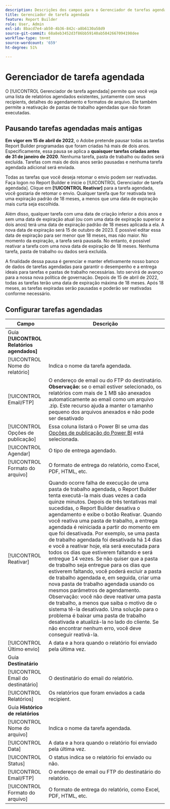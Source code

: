 ```yaml
---
description: Descrições dos campos para o Gerenciador de tarefas agendadas.
title: Gerenciador de tarefa agendada
feature: Report Builder
role: User, Admin
exl-id: 8bacd7e4-ab50-4b36-842c-a8b6130a58d9
source-git-commit: 68a8eb3452d3f86bb59140ab5842667094198dee
workflow-type: tm+mt
source-wordcount: '659'
ht-degree: 51%

---
```


# Gerenciador de tarefa agendada

O [!UICONTROL Gerenciador de tarefa agendada] permite que você veja uma lista de relatórios agendados existentes, juntamente com seus recipients, detalhes do agendamento e formatos de arquivo. Ele também permite a reativação de pastas de trabalho agendadas que não foram executadas.

## Pausando tarefas agendadas mais antigas

**Em vigor em 15 de abril de 2022**, o Adobe pretende pausar todas as tarefas Report Builder programadas que foram criadas há mais de dois anos. Especificamente, essa pausa se aplica a **quaisquer tarefas criadas antes de 31 de janeiro de 2020**. Nenhuma tarefa, pasta de trabalho ou dados será excluída. Tarefas com mais de dois anos serão pausadas e nenhuma tarefa agendada adicional será enviada.

Todas as tarefas que você deseja retomar o envio podem ser reativadas. Faça logon no Report Builder e inicie o [!UICONTROL Gerenciador de tarefa agendada]. Clique em **[!UICONTROL Reativar]** para a tarefa agendada, você gostaria de retomar o envio. Qualquer tarefa que for reativada terá uma expiração padrão de 18 meses, a menos que uma data de expiração mais curta seja escolhida.

Além disso, qualquer tarefa com uma data de criação inferior a dois anos e sem uma data de expiração atual (ou com uma data de expiração superior a dois anos) terá uma data de expiração padrão de 18 meses aplicada a ela. A nova data de expiração será 15 de outubro de 2023. É possível editar essa data de expiração para ser menor que 18 meses, mas não maior. No momento da expiração, a tarefa será pausada. No entanto, é possível reativar a tarefa com uma nova data de expiração de 18 meses. Nenhuma tarefa, pasta de trabalho ou dados será excluída.

A finalidade dessa pausa é gerenciar e manter efetivamente nosso banco de dados de tarefas agendadas para garantir o desempenho e a entrega ideais para tarefas e pastas de trabalho necessárias. Isto servirá de avanço para a nossa nova política de governação. Depois de 15 de abril de 2022, todas as tarefas terão uma data de expiração máxima de 18 meses. Após 18 meses, as tarefas expiradas serão pausadas e poderão ser reativadas conforme necessário.

## Configurar tarefas agendadas

| Campo | Descrição |
| --- | --- |
| Guia **[!UICONTROL Relatórios agendados]** |  |
| [!UICONTROL Nome do relatório] | Indica o nome da tarefa agendada. |
| [!UICONTROL Email/FTP] | O endereço de email ou do FTP do destinatário. **Observação:** se o email estiver selecionado, os relatórios com mais de 1 MB são anexados automaticamente ao email como um arquivo .zip. Este recurso ajuda a manter o tamanho pequeno dos arquivos anexados e não pode ser desativado |
| [!UICONTROL Opções de publicação] | Essa coluna listará o Power BI se uma das [Opções de publicação do Power BI](https://experienceleague.adobe.com/docs/analytics/analyze/report-builder/publish-powerbi/power-bi.html) está selecionada. |
| [!UICONTROL Agendar] | O tipo de entrega agendado. |
| [!UICONTROL Formato do arquivo] | O formato de entrega do relatório, como Excel, PDF, HTML, etc. |
| [!UICONTROL Reativar] | Quando ocorre falha de execução de uma pasta de trabalho agendada, o Report Builder tenta executá-la mais duas vezes a cada quinze minutos. Depois de três tentativas mal sucedidas, o Report Builder desativa o agendamento e exibe o botão Reativar. Quando você reativa uma pasta de trabalho, a entrega agendada é reiniciada a partir do momento em que foi desativada.  Por exemplo, se uma pasta de trabalho agendada foi desativada há 14 dias e você a reativar hoje, ela será executada para todos os dias que estiverem faltando e será entregue 14 vezes. Se não quiser que a pasta de trabalho seja entregue para os dias que estiverem faltando, você poderá excluir a pasta de trabalho agendada e, em seguida, criar uma nova pasta de trabalho agendada usando os mesmos parâmetros de agendamento.   Observação: você não deve reativar uma pasta de trabalho, a menos que saiba o motivo de o sistema tê-la desativado. Uma solução para o problema é baixar uma pasta de trabalho desativada e atualizá-la no lado do cliente. Se não encontrar nenhum erro, você deve conseguir reativá-la. |
| [!UICONTROL Último envio] | A data e a hora quando o relatório foi enviado pela última vez. |
| Guia **Destinatário** |  |
| [!UICONTROL Email do destinatário] | O destinatário do email do relatório. |
| [!UICONTROL Relatórios] | Os relatórios que foram enviados a cada recipient. |
| Guia **Histórico de relatórios** |  |
| [!UICONTROL Nome do arquivo] | Indica o nome da tarefa agendada. |
| [!UICONTROL Data] | A data e a hora quando o relatório foi enviado pela última vez. |
| [!UICONTROL Status] | O status indica se o relatório foi enviado ou não. |
| [!UICONTROL Email/FTP] | O endereço de email ou FTP do destinatário do relatório. |
| [!UICONTROL Formato do arquivo] | O formato de entrega do relatório, como Excel, PDF, HTML, etc. |
